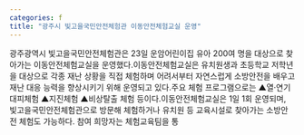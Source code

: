 ```yaml
---
categories: f
title: "광주시 빛고을국민안전체험관 이동안전체험교실 운영"
---
```

광주광역시 빛고을국민안전체험관은 23일 운암어린이집 유아 200여 명을 대상으로 찾아가는 이동안전체험교실을 운영했다.이동안전체험교실은 유치원생과 초등학교 저학년을 대상으로 각종 재난 상황을 직접 체험하며 어려서부터 자연스럽게 소방안전을 배우고 재난 대응 능력을 향상시키기 위해 운영되고 있다.주요 체험 프로그램으로는 ▲열·연기 대피체험 ▲지진체험 ▲비상탈출 체험 등이다.이동안전체험교실은 1일 1회 운영되며, 빛고을국민안전체험관으로 방문해 체험하거나 유치원 등 교육시설로 찾아가는 소방안전 체험도 가능하다. 참여 희망자는 체험교육팀을 통
